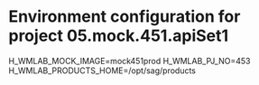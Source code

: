 # Environment configuration for project 05.mock.451.apiSet1

H_WMLAB_MOCK_IMAGE=mock451prod
H_WMLAB_PJ_NO=453
H_WMLAB_PRODUCTS_HOME=/opt/sag/products

